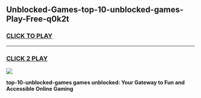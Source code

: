 
## Unblocked-Games-top-10-unblocked-games-Play-Free-q0k2t
<h3>
<a href="https://premium76.site?title=top-10-unblocked-games&ref=22A">CLICK TO PLAY</a></h3>
<hr>

<h3>
<a href="https://premium76.site?title=top-10-unblocked-games&ref=22A">CLICK 2 PLAY</a>
  
</h3>

<a href="https://premium76.site?title=top-10-unblocked-games&ref=22A"><img src="https://clearcache.store/games.png"></a>


**top-10-unblocked-games games unblocked: Your Gateway to Fun and Accessible Online Gaming**
